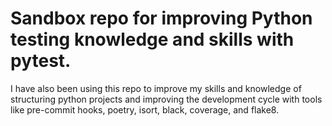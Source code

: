 # Sandbox repo for improving Python testing knowledge and skills with pytest.

I have also been using this repo to improve my skills and knowledge of structuring python projects
and improving the development cycle with tools like pre-commit hooks, poetry, isort, black,
coverage, and flake8.
